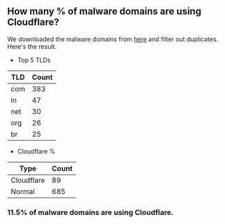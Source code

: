 ## How many % of malware domains are using Cloudflare?


We downloaded the malware domains from [here](https://urlhaus.abuse.ch) and filter out duplicates.
Here's the result.


[//]: # (start replacement)


- Top 5 TLDs

| TLD | Count |
| --- | --- |
| com | 383 |
| in | 47 |
| net | 30 |
| org | 26 |
| br | 25 |


- Cloudflare %

| Type | Count |
| --- | --- |
| Cloudflare | 89 |
| Normal | 685 |


### 11.5% of malware domains are using Cloudflare.